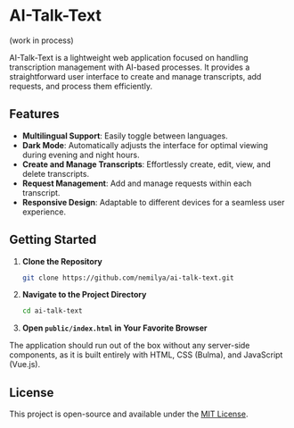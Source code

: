 # AI-Talk-Text

(work in process)

AI-Talk-Text is a lightweight web application focused on handling transcription management with AI-based processes. It provides a straightforward user interface to create and manage transcripts, add requests, and process them efficiently.

## Features

- **Multilingual Support**: Easily toggle between languages.
- **Dark Mode**: Automatically adjusts the interface for optimal viewing during evening and night hours.
- **Create and Manage Transcripts**: Effortlessly create, edit, view, and delete transcripts.
- **Request Management**: Add and manage requests within each transcript.
- **Responsive Design**: Adaptable to different devices for a seamless user experience.

## Getting Started

1. **Clone the Repository** 
    ```bash
    git clone https://github.com/nemilya/ai-talk-text.git
    ```

2. **Navigate to the Project Directory**
    ```bash
    cd ai-talk-text
    ```

3. **Open `public/index.html` in Your Favorite Browser**

The application should run out of the box without any server-side components, as it is built entirely with HTML, CSS (Bulma), and JavaScript (Vue.js).

## License

This project is open-source and available under the [MIT License](LICENSE).
